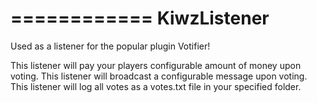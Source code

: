 ============
KiwzListener
============

Used as a listener for the popular plugin Votifier!

This listener will pay your players configurable amount of money upon voting.
This listener will broadcast a configurable message upon voting.
This listener will log all votes as a votes.txt file in your specified folder.